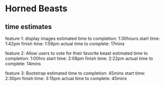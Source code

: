 # Horned Beasts

## time estimates

feature 1: display images
estimated time to completion: 1:30hours
start time: 1:42pm
finish time: 1:59pm
actual time to complete: 17mins

feature 2: Allow users to vote for their favorite beast
estimated time to completion: 1:00hrs
start time: 2:08pm
finish time: 2:22pm
actual time to complete: 14mins

feature 3: Bootstrap
estimated time to completion: 45mins
start time: 2:30pm
finish time: 3:15pm
actual time to complete: 45mins

